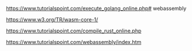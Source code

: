 https://www.tutorialspoint.com/execute_golang_online.php# webassembly


















https://www.w3.org/TR/wasm-core-1/



https://www.tutorialspoint.com/compile_rust_online.php


https://www.tutorialspoint.com/webassembly/index.htm







